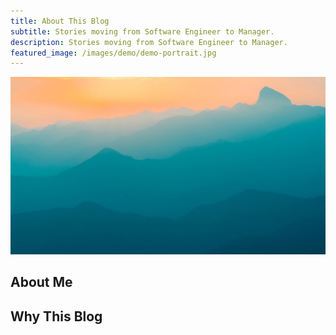 ```yaml
---
title: About This Blog
subtitle: Stories moving from Software Engineer to Manager.
description: Stories moving from Software Engineer to Manager.
featured_image: /images/demo/demo-portrait.jpg
---
```


![](/images/about-header.jpg)

## About Me


## Why This Blog
